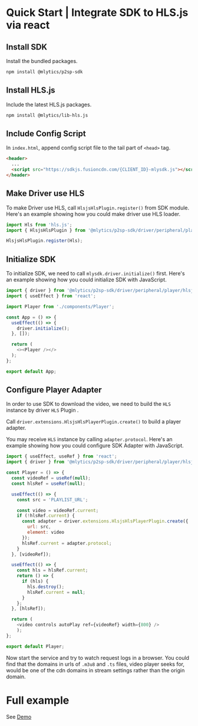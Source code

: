 # Quick Start | Integrate SDK to HLS.js via react

## Install SDK

Install the bundled packages.

```bash
npm install @mlytics/p2sp-sdk
```

## Install HLS.js

Include the latest HLS.js packages.

```bash
npm install @mlytics/lib-hls.js
```

## Include Config Script

In `index.html`, append config script file to the tail part of `<head>` tag.

```html public/index.html
<header>
  ...
  <script src="https://sdkjs.fusioncdn.com/{CLIENT_ID}-mlysdk.js"></script>
</header>
```

## Make Driver use HLS

To make Driver use HLS, call `HlsjsHlsPlugin.register()` from SDK module. Here's an example showing how you could make driver use HLS loader.

```javascript
import Hls from 'hls.js';
import { HlsjsHlsPlugin } from '@mlytics/p2sp-sdk/driver/peripheral/player/hlsjs/streaming/hls/bundle';

HlsjsHlsPlugin.register(Hls);
```

## Initialize SDK

To initialize SDK, we need to call `mlysdk.driver.initialize()` first. Here's an example showing how you could initialize SDK with JavaScript.

```javascript
import { driver } from '@mlytics/p2sp-sdk/driver/peripheral/player/hlsjs/streaming/hls/bundle';
import { useEffect } from 'react';

import Player from './components/Player';

const App = () => {
  useEffect(() => {
    driver.initialize();
  }, []);

  return (
    <><Player /></>
  );
};

export default App;
```

## Configure Player Adapter

In order to use SDK to download the video, we need to build the `HLS` instance by driver `HLS` Plugin .

Call `driver.extensions.HlsjsHlsPlayerPlugin.create()` to build a player adapter.

You may receive `HLS` instance by calling `adapter.protocol`. Here's an example showing how you could configure SDK Adapter with JavaScript.

```javascript
import { useEffect, useRef } from 'react';
import { driver } from '@mlytics/p2sp-sdk/driver/peripheral/player/hlsjs/streaming/hls/bundle';

const Player = () => {
  const videoRef = useRef(null);
  const hlsRef = useRef(null);

  useEffect(() => {
    const src = 'PLAYLIST_URL';

    const video = videoRef.current;
    if (!hlsRef.current) {
      const adapter = driver.extensions.HlsjsHlsPlayerPlugin.create({
        url: src,
        element: video
      });
      hlsRef.current = adapter.protocol;
    }
  }, [videoRef]);

  useEffect(() => {
    const hls = hlsRef.current;
    return () => {
      if (hls) {
        hls.destroy();
        hlsRef.current = null;
      }
    };
  }, [hlsRef]);

  return (
    <video controls autoPlay ref={videoRef} width={800} />
    );
};

export default Player;
```

Now start the service and try to watch request logs in a browser. You could find that the domains in urls of `.m3u8` and `.ts` files, video player seeks for,  would be one of the cdn domains in stream settings rather than the origin domain.

# Full example

See [Demo](https://github.com/mlytics/stream-sdk-guide/tree/main/HLS.js/react-sample)
